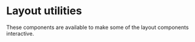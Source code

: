 <script setup>
  import Vue from './vue.md';
</script>

# Layout utilities

These components are available to make some of the layout components interactive.

<tabs-content>
  <template #vue>
    <vue />
  </template>
</tabs-content>